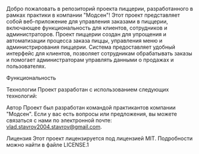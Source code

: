 Добро пожаловать в репозиторий проекта пиццерии, разработанного в рамках практики в компании "Модсен"! Этот проект представляет собой веб-приложение для управления заказами в пиццерии, включающее функциональность для клиентов, сотрудников и администраторов.
Проект пиццерии создан для упрощения и автоматизации процесса заказа пиццы, управления меню и администрирования пиццерии. Система предоставляет удобный интерфейс для клиентов, позволяет сотрудникам обрабатывать заказы и помогает администраторам управлять данными о продажах и пользователях.

Функциональность

Технологии
Проект разработан с использованием следующих технологий:

Автор
Проект был разработан командой практикантов компании "Модсен". Если у вас есть вопросы или предложения, вы можете связаться с нами по электронной почте: vlad.stavrov2004.stavrov@gmail.com.

Лицензия
Этот проект лицензируется под лицензией MIT. Подробности можно найти в файле LICENSE.1
